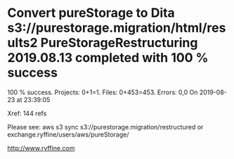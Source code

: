 # Convert pureStorage to Dita s3://purestorage.migration/html/results2 PureStorageRestructuring 2019.08.13 completed with 100 % success

100 % success. Projects: 0+1=1.  Files: 0+453=453. Errors: 0,0  On 2019-08-23 at 23:39:05

Xref: 144 refs

Please see: aws s3 sync s3://purestorage.migration/restructured or exchange.ryffine/users/aws/pureStorage/

http://www.ryffine.com

